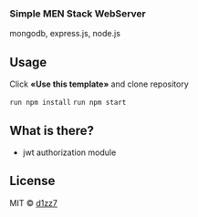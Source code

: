 ### Simple MEN Stack WebServer
mongodb, express.js, node.js

## Usage

Click **«Use this template»** and clone repository

`run npm install`
`run npm start`

## What is there?

- jwt authorization module

## License

MIT © [d1zz7](https://github.com/d1zz7)
